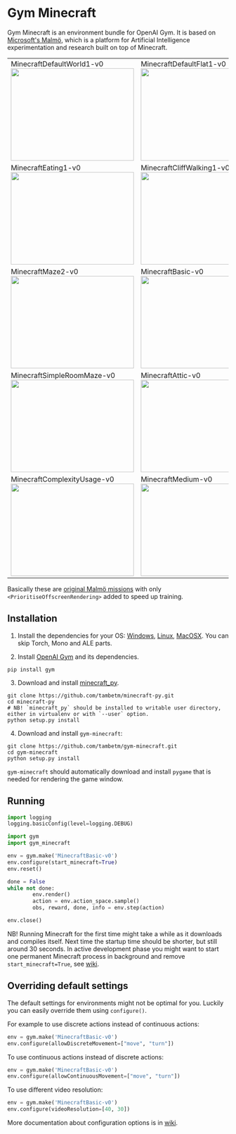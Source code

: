 # Gym Minecraft

Gym Minecraft is an environment bundle for OpenAI Gym. It is based on [Microsoft's Malmö](https://github.com/Microsoft/malmo), which is a platform for Artificial Intelligence experimentation and research built on top of Minecraft.

<table>
<tr>
<td>
MinecraftDefaultWorld1-v0<br/>
<img src="https://raw.githubusercontent.com/tambetm/gym-minecraft/master/images/MinecraftDefaultWorld1-v0.png" width="280" height="210" />
</td>
<td>
MinecraftDefaultFlat1-v0<br/>
<img src="https://raw.githubusercontent.com/tambetm/gym-minecraft/master/images/MinecraftDefaultFlat1-v0.png" width="280" height="210"/>
</td>
<td>
MinecraftTrickyArena1-v0<br/>
<img src="https://raw.githubusercontent.com/tambetm/gym-minecraft/master/images/MinecraftTrickyArena1-v0.png" width="280" height="210"/>
</td>
</tr>
<tr>
<td>
MinecraftEating1-v0<br/>
<img src="https://raw.githubusercontent.com/tambetm/gym-minecraft/master/images/MinecraftEating1-v0.png" width="280" height="210" />
</td>
<td>
MinecraftCliffWalking1-v0<br/>
<img src="https://raw.githubusercontent.com/tambetm/gym-minecraft/master/images/MinecraftCliffWalking1-v0.png" width="280" height="210"/>
</td>
<td>
MinecraftMaze1-v0<br/>
<img src="https://raw.githubusercontent.com/tambetm/gym-minecraft/master/images/MinecraftMaze1-v0.png" width="280" height="210"/>
</td>
</tr>
<tr>
<td>
MinecraftMaze2-v0<br/>
<img src="https://raw.githubusercontent.com/tambetm/gym-minecraft/master/images/MinecraftMaze2-v0.png" width="280" height="210" />
</td>
<td>
MinecraftBasic-v0<br/>
<img src="https://raw.githubusercontent.com/tambetm/gym-minecraft/master/images/MinecraftBasic-v0.png" width="280" height="210"/>
</td>
<td>
MinecraftObstacles-v0<br/>
<img src="https://raw.githubusercontent.com/tambetm/gym-minecraft/master/images/MinecraftObstacles-v0.png" width="280" height="210"/>
</td>
</tr>
<tr>
<td>
MinecraftSimpleRoomMaze-v0<br/>
<img src="https://raw.githubusercontent.com/tambetm/gym-minecraft/master/images/MinecraftSimpleRoomMaze-v0.png" width="280" height="210" />
</td>
<td>
MinecraftAttic-v0<br/>
<img src="https://raw.githubusercontent.com/tambetm/gym-minecraft/master/images/MinecraftAttic-v0.png" width="280" height="210"/>
</td>
<td>
MinecraftVertical-v0<br/>
<img src="https://raw.githubusercontent.com/tambetm/gym-minecraft/master/images/MinecraftVertical-v0.png" width="280" height="210"/>
</td>
</tr>
<tr>
<td>
MinecraftComplexityUsage-v0<br/>
<img src="https://raw.githubusercontent.com/tambetm/gym-minecraft/master/images/MinecraftComplexityUsage-v0.png" width="280" height="210" />
</td>
<td>
MinecraftMedium-v0<br/>
<img src="https://raw.githubusercontent.com/tambetm/gym-minecraft/master/images/MinecraftMedium-v0.png" width="280" height="210"/>
</td>
<td>
MinecraftHard-v0<br/>
<img src="https://raw.githubusercontent.com/tambetm/gym-minecraft/master/images/MinecraftHard-v0.png" width="280" height="210"/>
</td>
</tr>
</table>

Basically these are [original Malmö missions](https://github.com/Microsoft/malmo/raw/master/sample_missions/MalmoMissionTable_CurrentTasks_2016_06_14.pdf) with only `<PrioritiseOffscreenRendering>` added to speed up training.

## Installation

1. Install the dependencies for your OS: [Windows](https://github.com/Microsoft/malmo/blob/master/doc/install_windows.md), [Linux](https://github.com/Microsoft/malmo/blob/master/doc/install_linux.md), [MacOSX](https://github.com/Microsoft/malmo/blob/master/doc/install_macosx.md). You can skip Torch, Mono and ALE parts.

2. Install [OpenAI Gym](https://github.com/openai/gym) and its dependencies.
 ```
pip install gym
```

3. Download and install [minecraft_py](https://github.com/tambetm/minecraft-py).
 ```
git clone https://github.com/tambetm/minecraft-py.git
cd minecraft-py
# NB! `minecraft_py` should be installed to writable user directory, either in virtualenv or with `--user` option.
python setup.py install
```

4. Download and install `gym-minecraft`:

 ```
git clone https://github.com/tambetm/gym-minecraft.git
cd gym-minecraft
python setup.py install
```

 `gym-minecraft` should automatically download and install `pygame` that is needed for rendering the game window.

## Running

```python
import logging
logging.basicConfig(level=logging.DEBUG)

import gym
import gym_minecraft

env = gym.make('MinecraftBasic-v0')
env.configure(start_minecraft=True)
env.reset()

done = False
while not done:
        env.render()
        action = env.action_space.sample()
        obs, reward, done, info = env.step(action)

env.close()
```

NB! Running Minecraft for the first time might take a while as it downloads and compiles itself. Next time the startup time should be shorter, but still around 30 seconds. In active development phase you might want to start one permanent Minecraft process in background and remove `start_minecraft=True`, see [wiki](https://github.com/tambetm/gym-minecraft/wiki/Parallel).

## Overriding default settings

The default settings for environments might not be optimal for you. Luckily you can easily override them using `configure()`.

For example to use discrete actions instead of continuous actions:

```python
env = gym.make('MinecraftBasic-v0')
env.configure(allowDiscreteMovement=["move", "turn"])
```

To use continuous actions instead of discrete actions:

```python
env = gym.make('MinecraftBasic-v0')
env.configure(allowContinuousMovement=["move", "turn"])
```

To use different video resolution:

```python
env = gym.make('MinecraftBasic-v0')
env.configure(videoResolution=[40, 30])
```

More documentation about configuration options is in [wiki](https://github.com/tambetm/gym-minecraft/wiki/Configure).
